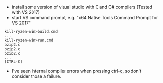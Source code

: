 - install some version of visual studio with C and C# compilers (Tested with VS
  2017)
- start VS command prompt, e.g. "x64 Native Tools Command Prompt for VS 2017"

```
kill-ryzen-win>build.cmd
...
kill-ryzen-win>run.cmd
bzip2.c
bzip2.c
bzip2.c
...
[CTRL-C]
```

- I've seen internal compiler errors when pressing ctrl-c, so don't consider
  those a failure.
